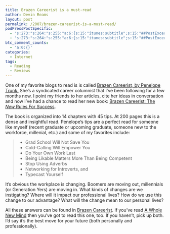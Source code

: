 ```yaml
---
title: Brazen Careerist is a must-read
author: Devin Reams
layout: post
permalink: /2007/brazen-careerist-is-a-must-read/
podPressPostSpecific:
  - 's:273:"s:264:"s:255:"a:6:{s:15:"itunes:subtitle";s:15:"##PostExcerpt##";s:14:"itunes:summary";s:15:"##PostExcerpt##";s:15:"itunes:keywords";s:17:"##WordPressCats##";s:13:"itunes:author";s:10:"##Global##";s:15:"itunes:explicit";s:7:"Default";s:12:"itunes:block";s:7:"Default";}";";";'
  - 's:273:"s:264:"s:255:"a:6:{s:15:"itunes:subtitle";s:15:"##PostExcerpt##";s:14:"itunes:summary";s:15:"##PostExcerpt##";s:15:"itunes:keywords";s:17:"##WordPressCats##";s:13:"itunes:author";s:10:"##Global##";s:15:"itunes:explicit";s:7:"Default";s:12:"itunes:block";s:7:"Default";}";";";'
btc_comment_counts:
  - 'a:0:{}'
categories:
  - Internet
tags:
  - Reading
  - Reviews
---
```

One of my favorite blogs to read is is called [Brazen Careerist, by Penelope Trunk.][1] She&#8217;s a syndicated career columnist that I&#8217;ve been following for a few months now. I point my friends to her articles, cite her ideas in conversation and now I&#8217;ve had a chance to read her new book: [Brazen Careerist: The *New* Rules For Success][2].

<!--more-->

The book is organized into 14 chapters with 45 tips. At 200 pages this is a dense and insightful read. Penelope&#8217;s tips are a perfect read for someone like myself (recent graduate or upcoming graduate, someone new to the workforce, millenial, etc.) and some of my favorites include:

> *   Grad School Will Not Save You
> *   Cold-Calling Will Empower You
> *   Do Your Own Work Last
> *   Being Likable Matters More Than Being Competent
> *   Stop Using Adverbs
> *   Networking for Introverts, and
> *   Typecast Yourself

It&#8217;s obvious the workplace is changing. Boomers are moving out, millennials (or Generation Yers) are moving in. What kinds of changes are we instigating? Where will it impact our professional lives? How do we use this change to our advantage? What will the change mean to our personal lives?

All these answers can be found in [Brazen Careerist][2]. If you&#8217;ve read [A Whole New Mind][3] then you&#8217;ve got to read this one, too. If you haven&#8217;t, pick up both. I&#8217;d say it&#8217;s the best move for your future (both personally and professionally).

 [1]: http://blog.penelopetrunk.com/
 [2]: http://www.amazon.com/Brazen-Careerist-New-Rules-Success/dp/0446578649
 [3]: http://www.amazon.com/Whole-New-Mind-Right-Brainers-Future/dp/1594481717